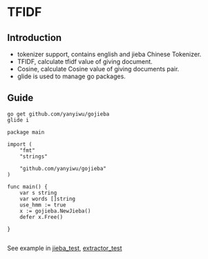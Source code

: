 # TFIDF

## Introduction

+ tokenizer support, contains english and jieba Chinese Tokenizer.
+ TFIDF, calculate tfidf value of giving document.
+ Cosine, calculate Cosine value of giving documents pair.
+ glide is used to manage go packages.

## Guide

```
go get github.com/yanyiwu/gojieba
glide i
```


```
package main

import (
	"fmt"
	"strings"

	"github.com/yanyiwu/gojieba"
)

func main() {
	var s string
	var words []string
	use_hmm := true
	x := gojieba.NewJieba()
	defer x.Free()

}
```

```

```

See example in [jieba_test](jieba_test.go), [extractor_test](extractor_test.go)
